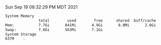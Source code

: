 Sun Sep 19 08:32:29 PM MDT 2021
```bash
System Memory
               total        used        free      shared  buff/cache   available
Mem:           7.7Gi       841Mi       4.9Gi       8.0Mi       2.0Gi       6.5Gi
Swap:          7.6Gi       563Mi       7.1Gi
System Storage
637M	.
```
